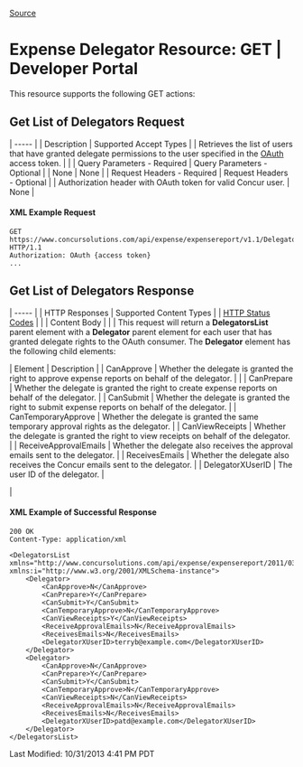 [Source](https://developer.concur.com/expense-report/expense-delegator-resource/expense-delegator-resource-get "Permalink to Expense Delegator Resource: GET | Developer Portal")

# Expense Delegator Resource: GET | Developer Portal

This resource supports the following GET actions:

##  Get List of Delegators Request

| ----- |
|  Description |  Supported Accept Types |
|  Retrieves the list of users that have granted delegate permissions to the user specified in the [OAuth][1] access token. |   |
|  Query Parameters - Required |  Query Parameters - Optional |
|  None |  None |
|  Request Headers - Required |  Request Headers - Optional |
|  Authorization header with OAuth token for valid Concur user. |  None |

####  XML Example Request

    GET https://www.concursolutions.com/api/expense/expensereport/v1.1/Delegators HTTP/1.1
    Authorization: OAuth {access token}
    ...

##  Get List of Delegators Response

| ----- |
|  HTTP Responses |  Supported Content Types |
|  [HTTP Status Codes][2] |   |
|  Content Body |   |
|  This request will return a **DelegatorsList** parent element with a **Delegator** parent element for each user that has granted delegate rights to the OAuth consumer. The **Delegator** element has the following child elements:

|  Element |  Description |
|  CanApprove |  Whether the delegate is granted the right to approve expense reports on behalf of the delegator. |   |
|  CanPrepare |  Whether the delegate is granted the right to create expense reports on behalf of the delegator. |
|  CanSubmit |  Whether the delegate is granted the right to submit expense reports on behalf of the delegator. |
|  CanTemporaryApprove |  Whether the delegate is granted the same temporary approval rights as the delegator. |
|  CanViewReceipts |  Whether the delegate is granted the right to view receipts on behalf of the delegator. |
|  ReceiveApprovalEmails |  Whether the delegate also receives the approval emails sent to the delegator. |
|  ReceivesEmails |  Whether the delegate also receives the Concur emails sent to the delegator. |
|  DelegatorXUserID |  The user ID of the delegator. |

 |

####  XML Example of Successful Response

    200 OK
    Content-Type: application/xml

    <DelegatorsList xmlns="http://www.concursolutions.com/api/expense/expensereport/2011/03" xmlns:i="http://www.w3.org/2001/XMLSchema-instance">
        <Delegator>
            <CanApprove>N</CanApprove>
            <CanPrepare>Y</CanPrepare>
            <CanSubmit>Y</CanSubmit>
            <CanTemporaryApprove>N</CanTemporaryApprove>
            <CanViewReceipts>Y</CanViewReceipts>
            <ReceiveApprovalEmails>N</ReceiveApprovalEmails>
            <ReceivesEmails>N</ReceivesEmails>
            <DelegatorXUserID>terryb@example.com</DelegatorXUserID>
        </Delegator>
        <Delegator>
            <CanApprove>N</CanApprove>
            <CanPrepare>Y</CanPrepare>
            <CanSubmit>Y</CanSubmit>
            <CanTemporaryApprove>N</CanTemporaryApprove>
            <CanViewReceipts>N</CanViewReceipts>
            <ReceiveApprovalEmails>N</ReceiveApprovalEmails>
            <ReceivesEmails>N</ReceivesEmails>
            <DelegatorXUserID>patd@example.com</DelegatorXUserID>
        </Delegator>
    </DelegatorsList>

  
Last Modified: 10/31/2013 4:41 PM PDT

[1]: https://developer.concur.com/node/491
[2]: https://developer.concur.com/node/205

